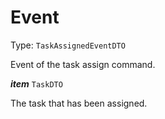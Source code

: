

# Event

Type: `TaskAssignedEventDTO`

Event of the task assign command.

  
<article>

***item*** `TaskDTO` 

The task that has been assigned.

</article>

